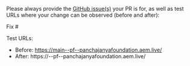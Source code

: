 Please always provide the [GitHub issue(s)](../issues) your PR is for, as well as test URLs where your change can be observed (before and after):

Fix #<gh-issue-id>

Test URLs:
- Before: https://main--pf--panchajanyafoundation.aem.live/
- After: https://<branch>--pf--panchajanyafoundation.aem.live/
